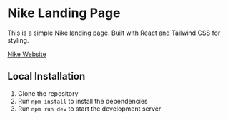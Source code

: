 # Nike Landing Page

This is a simple Nike landing page. Built with React and Tailwind CSS for styling.

[Nike Website](nike-web-eta.vercel.app)

## Local Installation

1. Clone the repository
2. Run `npm install` to install the dependencies
3. Run `npm run dev` to start the development server
